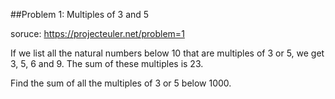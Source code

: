 ##Problem 1: Multiples of 3 and 5

soruce: https://projecteuler.net/problem=1

If we list all the natural numbers below 10 that are multiples of 3 or 5, we get 3, 5, 6 and 9. The sum of these multiples is 23.  

Find the sum of all the multiples of 3 or 5 below 1000.  